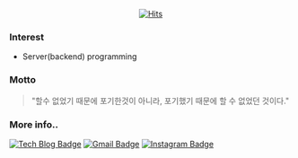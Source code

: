 <div align=center>

[![Hits](https://hits.seeyoufarm.com/api/count/incr/badge.svg?url=https%3A%2F%2Fgithub.com%2Fjeon3029&count_bg=%2379C83D&title_bg=%23555555&icon=&icon_color=%23E7E7E7&title=hits&edge_flat=false)](https://hits.seeyoufarm.com)

</div>

### Interest
- Server(backend) programming


### Motto
> "할수 없었기 때문에 포기한것이 아니라, 포기했기 때문에 할 수 없었던 것이다."

### More info..
[![Tech Blog Badge](http://img.shields.io/badge/-Tech%20blog-black?style=flat-square&logo=github&link=https://jeon3029.github.io/)](https://velog.io/@jeon3029/)
[![Gmail Badge](https://img.shields.io/badge/-Gmail-d14836?style=flat-square&logo=Gmail&logoColor=white&link=mailto:taejjeon@gmail.com)](mailto:taejjeon@gmail.com)
[![Instagram Badge](https://img.shields.io/badge/-Instagram-dd2a7b?style=flat-square&logo=instagram&logoColor=white&link=https://www.instagram.com/taejjeon/)](https://www.instagram.com/taejjeon/) 


<!--
**jeon3029/jeon3029** is a ✨ _special_ ✨ repository because its `README.md` (this file) appears on your GitHub profile.

Here are some ideas to get you started:

- 🔭 I’m currently working on ...
- 🌱 I’m currently learning ...
- 👯 I’m looking to collaborate on ...
- 🤔 I’m looking for help with ...
- 💬 Ask me about ...
- 📫 How to reach me: ...
- 😄 Pronouns: ...
- ⚡ Fun fact: ...
-->
